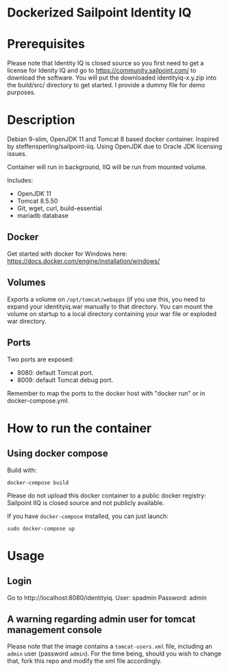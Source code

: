 Dockerized Sailpoint Identity IQ
================================
# Prerequisites

Please note that Identity IQ is closed source so you first need to get a license for Idenity IQ and go to https://community.sailpoint.com/ to download the software. You will put the downloaded identityiq-x.y.zip into the build/src/ directory to get started.
I provide a dummy file for demo purposes.

# Description
Debian 9-slim, OpenJDK 11 and Tomcat 8 based docker container.
Inspired by steffensperling/sailpoint-iiq. Using OpenJDK due to Oracle JDK licensing issues.

Container will run in background, IIQ will be run from mounted volume. 

Includes:

 - OpenJDK 11
 - Tomcat 8.5.50
 - Git, wget, curl, build-essential
 - mariadb database
 
## Docker
Get started with docker for Windows here: https://docs.docker.com/engine/installation/windows/
## Volumes
Exports a volume on `/opt/tomcat/webapps` (if you use this, you need to expand your identityiq.war manually to that directory.
You can mount the volume on startup to a local directory containing your war file or exploded war directory.

## Ports
Two ports are exposed:

 - 8080: default Tomcat port.
 - 8009: default Tomcat debug port.

Remember to map the ports to the docker host with "docker run" or in docker-compose.yml.


# How to run the container
## Using docker compose
Build with:
```
docker-compose build
```
Please do not upload this docker container to a public docker registry: Sailpoint IIQ is closed source and not publicly available.

If you have `docker-compose` installed, you can just launch:

```
sudo docker-compose up
```

# Usage
## Login
Go to http://localhost:8080/identityiq. 
User: spadmin
Password: admin

## A warning regarding admin user for tomcat management console
Please note that the image contains a `tomcat-users.xml` file, including an `admin` user (password `admin`). For the time being, should you wish to change that, fork this repo and modify the xml file accordingly.


